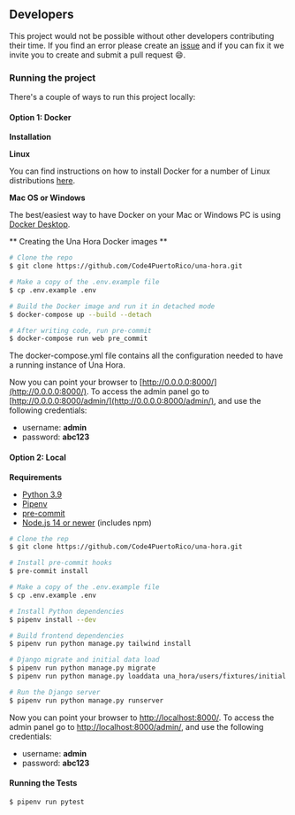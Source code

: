 ## Developers

This project would not be possible without other developers contributing their time. If you find an error please create an [issue](https://github.com/Code4PuertoRico/una-hora/issues) and if you can fix it we invite you to create and submit a pull request :smile:.

### Running the project

There's a couple of ways to run this project locally:

#### Option 1: Docker

**Installation**

**Linux**

You can find instructions on how to install Docker for a number of Linux distributions [here](https://docs.docker.com/engine/installation/#docker-editions).

**Mac OS or Windows**

The best/easiest way to have Docker on your Mac or Windows PC is using [Docker Desktop](https://www.docker.com/products/docker-desktop).


** Creating the Una Hora Docker images **

```bash
# Clone the repo
$ git clone https://github.com/Code4PuertoRico/una-hora.git

# Make a copy of the .env.example file
$ cp .env.example .env

# Build the Docker image and run it in detached mode
$ docker-compose up --build --detach

# After writing code, run pre-commit
$ docker-compose run web pre_commit
```

The docker-compose.yml file contains all the configuration needed to have a running instance of Una Hora.

Now you can point your browser to [http://0.0.0.0:8000/](http://0.0.0.0:8000/). To access the admin panel go to [http://0.0.0.0:8000/admin/](http://0.0.0.0:8000/admin/), and use the following credentials:

* username: **admin**
* password: **abc123**

#### Option 2: Local

**Requirements**

- [Python 3.9](https://www.python.org/)
- [Pipenv](https://docs.pipenv.org/en/latest/)
- [pre-commit](https://pre-commit.com/#install)
- [Node.js 14 or newer](https://nodejs.org) (includes npm)

```bash
# Clone the rep
$ git clone https://github.com/Code4PuertoRico/una-hora.git

# Install pre-commit hooks
$ pre-commit install

# Make a copy of the .env.example file
$ cp .env.example .env

# Install Python dependencies
$ pipenv install --dev

# Build frontend dependencies
$ pipenv run python manage.py tailwind install

# Django migrate and initial data load
$ pipenv run python manage.py migrate
$ pipenv run python manage.py loaddata una_hora/users/fixtures/initial.json

# Run the Django server
$ pipenv run python manage.py runserver
```

Now you can point your browser to [http://localhost:8000/](http://localhost:8000/). To access the admin panel go to [http://localhost:8000/admin/](http://localhost:8000/admin/), and use the following credentials:

* username: **admin**
* password: **abc123**

#### Running the Tests
```
$ pipenv run pytest
```
